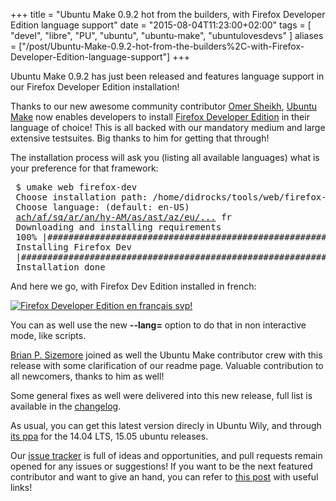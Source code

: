 +++
title = "Ubuntu Make 0.9.2 hot from the builders, with Firefox Developer Edition language support"
date = "2015-08-04T11:23:00+02:00"
tags = [ "devel", "libre", "PU", "ubuntu", "ubuntu-make", "ubuntulovesdevs" ]
aliases = ["/post/Ubuntu-Make-0.9.2-hot-from-the-builders%2C-with-Firefox-Developer-Edition-language-support"]
+++
    <p>Ubuntu Make 0.9.2 has just been released and features language support in our Firefox Developer Edition installation!</p>


<p>Thanks to our new awesome community contributor <a href="https://github.com/oijazsh">Omer Sheikh</a>, <a href="https://wiki.ubuntu.com/ubuntu-make">Ubuntu Make</a> now enables developers to install <a href="https://www.mozilla.org/firefox/developer/">Firefox Developer Edition</a> in their language of choice! This is all backed with our mandatory medium and large extensive testsuites. Big thanks to him for getting that through!</p>


<p>The installation process will ask you (listing all available languages) what is your preference for that framework:</p>



<pre> $ umake web firefox-dev
 Choose installation path: /home/didrocks/tools/web/firefox-dev
 Choose language: (default: en-US)
 <a href="/post/ach/af/sq/ar/an/hy-AM/as/ast/az/eu/be/bn-BD/bn-IN/brx/bs/br/bg/my/ca/zh-CN/zh-TW/hr/cs/da/nl/en-GB/en-ZA/en-US/eo/et/fi/fr/fy-NL/ff/gd/gl/de/el/gu-IN/he/hi-IN/hu/is/id/ga-IE/it/ja/kn/ks/kk/km/kok/ko/lv/lij/lt/dsb/mk/mai/ms/ml/mr/nb-NO/nn-NO/oc/or/fa/pl/pt-BR/pt-PT/pa-IN/ro/rm/ru/sat/sr/si/sk/sl/son/es-AR/es-CL/es-MX/es-ES/sv-SE/ta/te/th/tr/uk/hsb/uz/vi/cy/xh" title="ach/af/sq/ar/an/hy-AM/as/ast/az/eu/be/bn-BD/bn-IN/brx/bs/br/bg/my/ca/zh-CN/zh-TW/hr/cs/da/nl/en-GB/en-ZA/en-US/eo/et/fi/fr/fy-NL/ff/gd/gl/de/el/gu-IN/he/hi-IN/hu/is/id/ga-IE/it/ja/kn/ks/kk/km/kok/ko/lv/lij/lt/dsb/mk/mai/ms/ml/mr/nb-NO/nn-NO/oc/or/fa/pl/pt-BR/pt-PT/pa-IN/ro/rm/ru/sat/sr/si/sk/sl/son/es-AR/es-CL/es-MX/es-ES/sv-SE/ta/te/th/tr/uk/hsb/uz/vi/cy/xh">ach/af/sq/ar/an/hy-AM/as/ast/az/eu/...</a> fr
 Downloading and installing requirements
 100% |#########################################################################|
 Installing Firefox Dev
 |##############################################################################|
 Installation done</pre>


<p>And here we go, with Firefox Dev Edition installed in french:</p>


<p><a href="/public/ubuntu/uld/FirefoxDevFr.png" title="Firefox Developer Edition en français svp!"><img src="/public/ubuntu/uld/.FirefoxDevFr_m.jpg" alt="Firefox Developer Edition en français svp!" style="display:block; margin:0 auto;" title="Firefox Developer Edition en français svp!, août 2015" /></a></p>


<p>You can as well use the new <strong>--lang=</strong> option to do that in non interactive mode, like scripts.</p>


<p><a href="https://github.com/bpsizemore">Brian P. Sizemore</a> joined as well the Ubuntu Make contributor crew with this release with some clarification of our readme page. Valuable contribution to all newcomers, thanks to him as well!</p>


<p>Some general fixes as well were delivered into this new release, full list is available in the <a href="https://github.com/ubuntu/ubuntu-make/commit/de3346985f6ad48a4d54052599af7a3f3c511840">changelog</a>.</p>


<p>As usual, you can get this latest version direcly in Ubuntu Wily, and through <a href="https://launchpad.net/~ubuntu-desktop/+archive/ubuntu/ubuntu-make">its ppa</a> for the 14.04 LTS, 15.05 ubuntu releases.</p>


<p>Our <a href="https://github.com/ubuntu/ubuntu-make/issues">issue tracker</a> is full of ideas and opportunities, and pull requests remain opened for any issues or suggestions! If you want to be the next featured contributor and want to give an hand, you can refer to <a href="/post/How-to-help-on-Ubuntu-Developer-Tools-Center">this post</a> with useful links!</p>